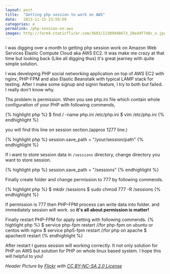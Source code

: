 ```yaml
---
layout: post
title:  "Getting php session to work on AWS"
date:   2013-11-15 23:59:59
categories: e
permalink: /php-session-on-aws
images: http://farm4.staticflickr.com/3693/11309946673_28eddf748c_o.jpg
---
```

I was digging over a month to getting php session work on Amazon Web Services Elastic Compute Cloud aka AWS EC2. 
It was make me crazy at that time but looking back (Like all digging thus) it's great jearney with quite simple solution.

I was developing PHP social networking application on top of AWS EC2 with nginx, PHP-FPM and also Elastic Beanstalk with typical
LAMP stack for testing. After I make some signup and signin feature, I try to both but failed. I really don't know why.

Ths problem is permission. When you see php.ini file which contain whole configuration of your PHP with following commends,

{% highlight php %}
$ find / -name php.ini
/etc/php.ini
$ vim /etc/php.ini
{% endhighlight %}

you will find this line on session section.(approx 1277 line.)

{% highlight php %}
session.save_path = "/your/session/path"
{% endhighlight %}

If i want to store session data in ``/sessions`` directory, change directory you want to store session.

{% highlight php %}
session.save_path = "/sessions"
{% endhighlight %}

Finally create folder and change permission to 777 by following commends.

{% highlight php %}
$ mkdir /sessions
$ sudo chmod 777 -R /sessions
{% endhighlight %}

If permission is 777 then PHP-FPM process can write data into folder. and immediately session will work.
so **it's all about permission is matter!**

Finally restart PHP-FPM for apply setting with following commends.
{% highlight php %}
$ service php-fpm restart
//for php-fpm on ubuntu or centos with nginx
$ service php5-fpm restart
//for php on apache
$ apachectl restart
{% endhighlight %}

After restart I guess session will working correctly. It not only solution for PHP on AWS but solution for PHP on whole linux based system.
I hope this will helpful to you!

*Header Picture by <a href="http://www.flickr.com/photos/11904001@N00/3304736754/">Flickr</a> with <a href="http://creativecommons.org/licenses/by-nc-sa/2.0/">CC BY-NC-SA 2.0 License</a>*
